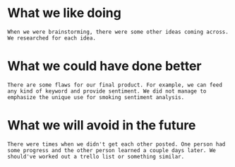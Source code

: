 # What we like doing
    When we were brainstorming, there were some other ideas coming across. We researched for each idea. 

# What we could have done better
    There are some flaws for our final product. For example, we can feed any kind of keyword and provide sentiment. We did not manage to emphasize the unique use for smoking sentiment analysis.

# What we will avoid in the future
    There were times when we didn't get each other posted. One person had some progress and the other person learned a couple days later. We should've worked out a trello list or something similar. 